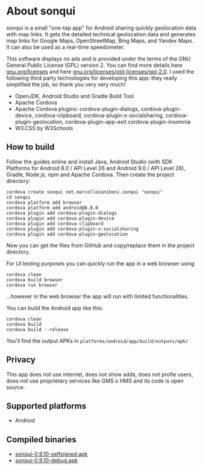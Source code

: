 # About sonqui
sonqui is a small "one-tap app" for Android sharing quickly geolocation data with map links.
It gets the detailed technical geolocation data and generates map links for Google Maps, OpenStreetMap, Bing Maps, and Yandex Maps. It can also be used as a real-time speedometer.

This software displays no ads and is provided under the terms of the GNU General Public License (GPL) version 2. You can find more details here [gnu.org/licenses](https://www.gnu.org/licenses/) and here [gnu.org/licenses/old-licenses/gpl-2.0](https://www.gnu.org/licenses/old-licenses/gpl-2.0.html).
I used the following third party technologies for developing this app: they really simplified the job, so thank you very very much!

* OpenJDK, Android Studio and Gradle Build Tool
* Apache Cordova
* Apache Cordova plugins: cordova-plugin-dialogs, cordova-plugin-device, cordova-clipboard, cordova-plugin-x-socialsharing, cordova-plugin-geolocation, cordova-plugin-app-exit cordova-plugin-insomnia
* W3.CSS by W3Schools

## How to build
Follow the guides online and install Java, Android Studio (with SDK Platforms for Android 8.0 / API Level 26 and Android 9.0 / API Level 28), Gradle, Node.js, npm and Apache Cordova. Then create the project directory:

```
cordova create sonqui net.marcellozaniboni.sonqui "sonqui"
cd sonqui
cordova platform add browser
cordova platform add android@8.0.0
cordova plugin add cordova-plugin-dialogs
cordova plugin add cordova-plugin-device
cordova plugin add cordova-clipboard
cordova plugin add cordova-plugin-x-socialsharing
cordova plugin add cordova-plugin-geolocation
```

Now you can get the files from GitHub and copy/replace them in the project directory.

For UI testing purposes you can quickly run the app in a web browser using

```
cordova clean
cordova build browser
cordova run browser
```

...however in the web browser the app will run with limited functionalities.

You can build the Android app like this:

```
cordova clean
cordova build
cordova build --release
```

You'll find the output APKs in `platforms/android/app/build/outputs/apk/`

## Privacy
This app does not use internet, does not show adds, does not profie users, does not use proprietary services like GMS o HMS and its code is open source.

## Supported platforms
* Android

## Compiled binaries
* [sonqui-0.9.10-selfsigned.apk](https://github.com/marcellozaniboni/sonqui/releases/download/0.9.10/sonqui-0.9.10-selfsigned.apk)
* [sonqui-0.9.10-debug.apk](https://github.com/marcellozaniboni/sonqui/releases/download/0.9.10/sonqui-0.9.10-debug.apk)
